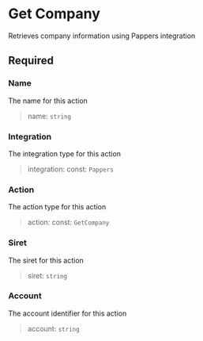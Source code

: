# Get Company

Retrieves company information using Pappers integration

## Required

### Name

The name for this action
>name: `string`

### Integration

The integration type for this action
>integration: const: `Pappers`

### Action

The action type for this action
>action: const: `GetCompany`

### Siret

The siret for this action
>siret: `string`

### Account

The account identifier for this action
>account: `string`

